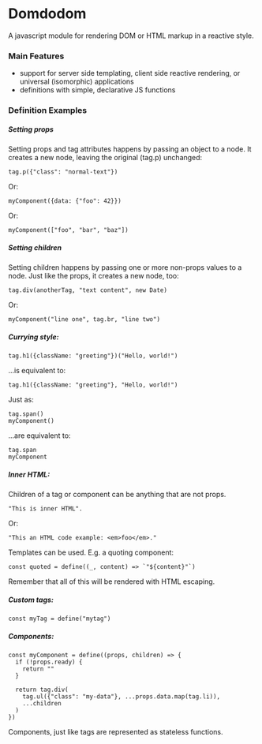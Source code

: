 # Domdodom

A javascript module for rendering DOM or HTML markup in a reactive style.

### Main Features

- support for server side templating, client side reactive rendering, or universal (isomorphic) applications
- definitions with simple, declarative JS functions

### Definition Examples

##### Setting props

Setting props and tag attributes happens by passing an object to a node. It creates a new node, leaving the
original (tag.p) unchanged:

```
tag.p({"class": "normal-text"})
```

Or:

```
myComponent({data: {"foo": 42}})
```

Or:

```
myComponent(["foo", "bar", "baz"])
```

##### Setting children

Setting children happens by passing one or more non-props values to a node. Just like the props, it creates a
new node, too:

```
tag.div(anotherTag, "text content", new Date)
```

Or:

```
myComponent("line one", tag.br, "line two")
```

##### Currying style:

```
tag.h1({className: "greeting"})("Hello, world!")
```

...is equivalent to:

```
tag.h1({className: "greeting"}, "Hello, world!")
```

Just as:

```
tag.span()
myComponent()
```

...are equivalent to:

```
tag.span
myComponent
```

##### Inner HTML:

Children of a tag or component can be anything that are not props.

```
"This is inner HTML".
```

Or:

```
"This an HTML code example: <em>foo</em>."
```

Templates can be used. E.g. a quoting component:

```
const quoted = define((_, content) => `"${content}"`)
```

Remember that all of this will be rendered with HTML escaping.

##### Custom tags:

```
const myTag = define("mytag")
```

##### Components:

```
const myComponent = define((props, children) => {
  if (!props.ready) {
    return ""
  }

  return tag.div(
    tag.ul({"class": "my-data"}, ...props.data.map(tag.li)),
    ...children
  )
})
```

Components, just like tags are represented as stateless functions.
